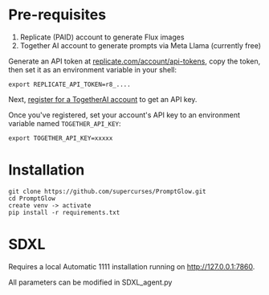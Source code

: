 # Pre-requisites

1. Replicate (PAID) account to generate Flux images
2. Together AI account to generate prompts via Meta Llama (currently free)

Generate an API token at [replicate.com/account/api-tokens](https://replicate.com/account/api-tokens), copy the token, then set it as an environment variable in your shell:

```
export REPLICATE_API_TOKEN=r8_....
```

Next, [register for a TogetherAI account](https://api.together.xyz/settings/api-keys) to get an API key. 

Once you've registered, set your account's API key to an environment variable named `TOGETHER_API_KEY`:

```
export TOGETHER_API_KEY=xxxxx
```

# Installation

```
git clone https://github.com/supercurses/PromptGlow.git
cd PromptGlow
create venv -> activate
pip install -r requirements.txt
```

# SDXL

Requires a local Automatic 1111 installation running on http://127.0.0.1:7860.

All parameters can be modified in SDXL_agent.py
